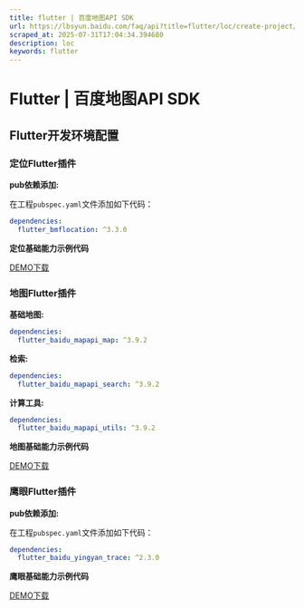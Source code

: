 ```yaml
---
title: flutter | 百度地图API SDK
url: https://lbsyun.baidu.com/faq/api?title=flutter/loc/create-project/configure
scraped_at: 2025-07-31T17:04:34.394680
description: loc
keywords: flutter
---
```


# Flutter | 百度地图API SDK

## Flutter开发环境配置

### 定位Flutter插件

**pub依赖添加:**

在工程`pubspec.yaml`文件添加如下代码：
```yaml
dependencies:
  flutter_bmflocation: ^3.3.0
```
**定位基础能力示例代码**

[DEMO下载](https://mapopen-website-wiki.bj.bcebos.com/flutter/baidulocation_flutter_demo_3.3.0.zip)

### 地图Flutter插件

**基础地图:**
```yaml
dependencies:
  flutter_baidu_mapapi_map: ^3.9.2
```
**检索:**
```yaml
dependencies:
  flutter_baidu_mapapi_search: ^3.9.2
```
**计算工具:**
```yaml
dependencies:
  flutter_baidu_mapapi_utils: ^3.9.2
```
**地图基础能力示例代码**

[DEMO下载](https://mapopen-website-wiki.cdn.bcebos.com/flutter/baidumap_flutter_demoV3.9.2.zip)

### 鹰眼Flutter插件

**pub依赖添加:**

在工程`pubspec.yaml`文件添加如下代码：
```yaml
dependencies:
  flutter_baidu_yingyan_trace: ^2.3.0
```
**鹰眼基础能力示例代码**

[DEMO下载](https://mapopen-pub-androidsdk.bj.bcebos.com/fluter/demo/flutter_yingyan_trace_demoV2.3.0.zip)